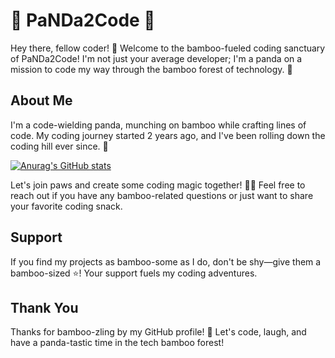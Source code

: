 # 🐼 PaNDa2Code 🐼

Hey there, fellow coder! 🚀 Welcome to the bamboo-fueled coding sanctuary of PaNDa2Code! I'm not just your average developer; I'm a panda on a mission to code my way through the bamboo forest of technology. 🎋

## About Me

I'm a code-wielding panda, munching on bamboo while crafting lines of code. My coding journey started 2 years ago, and I've been rolling down the coding hill ever since. 🐾
<!--
## Skills

In the vast bamboo forest of data, I navigate with the finesse of a ninja panda, deciphering patterns and munching on insights. My data science skills include:

- **PandaNalytics:** Analyzing data with the precision of a bamboo chopstick, extracting meaningful insights from the data bamboo thicket.
- **BambooScript:** My programming language of choice (not really, but a panda can dream, right?)
- **Web DevPanda-lopment:** Building bamboo-tiful websites and applications
- **Machine Learning (Panda Style):** Training pandas to predict bamboo growth patterns 🌱🐼
-->
[![Anurag's GitHub stats](https://github-readme-stats.vercel.app/api/top-langs/?username=PaNDa2code&hide=contribs,prs&theme=swift&layout=donut&exclude_repo=Leetcode&show_icons=true&show_owner=true)](https://github.com/anuraghazra/github-readme-stats)
<!--
## Projects

Check out these bamboo-tastic projects I've been working on:

1. **PandaHub**
   - Description: A centralized hub for all things panda-related.
   - GitHub Repository: [Link to the repository]

2. **BambooClassifier**
   - Description: Using machine learning to classify different types of bamboo.
   - GitHub Repository: [Link to the repository]

Explore more bamboo-infused creations on [My GitHub Repositories](https://github.com/PaNDa2Code).

## Connect with Me

- **LinkedIn:** [Your LinkedIn Profile]
- **Twitter:** [Your Twitter Profile]
- **Bamboo Grove Blog:** [Your Panda-tastic Blog URL]
-->
Let's join paws and create some coding magic together! 🐼✨ Feel free to reach out if you have any bamboo-related questions or just want to share your favorite coding snack.

## Support

If you find my projects as bamboo-some as I do, don't be shy—give them a bamboo-sized ⭐️! Your support fuels my coding adventures.

## Thank You

Thanks for bamboo-zling by my GitHub profile! 🌿 Let's code, laugh, and have a panda-tastic time in the tech bamboo forest!
